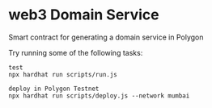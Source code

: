 # web3 Domain Service

Smart contract for generating a domain service in Polygon

Try running some of the following tasks:

```shell
test
npx hardhat run scripts/run.js

deploy in Polygon Testnet
npx hardhat run scripts/deploy.js --network mumbai
```
